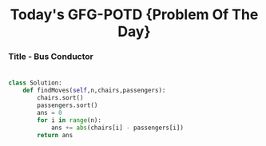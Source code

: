 <h1 align="center">Today's GFG-POTD {Problem Of The Day}</h1>

### Title - Bus Conductor<br><br>

```python
class Solution:
    def findMoves(self,n,chairs,passengers):
        chairs.sort()
        passengers.sort()
        ans = 0
        for i in range(n):
            ans += abs(chairs[i] - passengers[i])
        return ans
```
